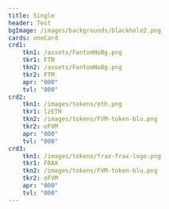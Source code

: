 ```yaml
---
title: Single
header: Test
bgImage: /images/backgrounds/blackhole2.png
cards: oneCard
crd1:
    tkn1: /assets/FantomNoBg.png
    tkr1: FTM
    tkn2: /assets/FantomNoBg.png
    tkr2: FTM
    apr: "000"
    tvl: "000"
crd2:
    tkn1: /images/tokens/eth.png
    tkr1: lzETH
    tkn2: /images/tokens/FVM-token-blu.png
    tkr2: oFVM
    apr: "000"
    tvl: "000"
crd3:
    tkn1: /images/tokens/frax-frax-logo.png
    tkr1: FRAX
    tkn2: /images/tokens/FVM-token-blu.png
    tkr2: oFVM
    apr: "000"
    tvl: "000"
---
```

